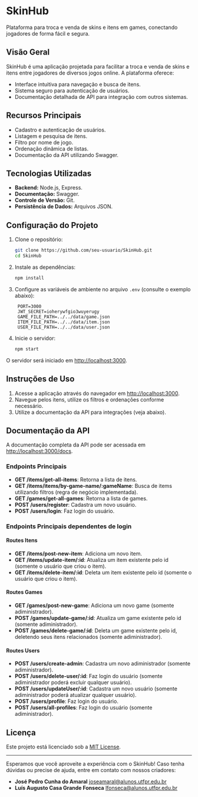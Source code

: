 # SkinHub

Plataforma para troca e venda de skins e itens em games, conectando jogadores de forma fácil e segura.

## Visão Geral

SkinHub é uma aplicação projetada para facilitar a troca e venda de skins e itens entre jogadores de diversos jogos online. A plataforma oferece:

- Interface intuitiva para navegação e busca de itens.
- Sistema seguro para autenticação de usuários.
- Documentação detalhada de API para integração com outros sistemas.

## Recursos Principais

- Cadastro e autenticação de usuários.
- Listagem e pesquisa de itens.
- Filtro por nome de jogo.
- Ordenação dinâmica de listas.
- Documentação da API utilizando Swagger.

## Tecnologias Utilizadas

- **Backend:** Node.js, Express.
- **Documentação:** Swagger.
- **Controle de Versão:** Git.
- **Persistência de Dados:** Arquivos JSON.

## Configuração do Projeto

1. Clone o repositório:
   ```bash
   git clone https://github.com/seu-usuario/SkinHub.git
   cd SkinHub
   ```

2. Instale as dependências:
   ```bash
   npm install
   ```

3. Configure as variáveis de ambiente no arquivo `.env` (consulte o exemplo abaixo):
   ```env
    PORT=3000
    JWT_SECRET=ioherywfgio3wuyerugy
    GAME_FILE_PATH=../../data/game.json
    ITEM_FILE_PATH=../../data/item.json
    USER_FILE_PATH=../../data/user.json
   ```

4. Inicie o servidor:
   ```bash
   npm start
   ```

O servidor será iniciado em [http://localhost:3000](http://localhost:3000).

## Instruções de Uso

1. Acesse a aplicação através do navegador em [http://localhost:3000](http://localhost:3000).
2. Navegue pelos itens, utilize os filtros e ordenações conforme necessário.
3. Utilize a documentação da API para integrações (veja abaixo).

## Documentação da API

A documentação completa da API pode ser acessada em [http://localhost:3000/docs](http://localhost:3000/docs).

### Endpoints Principais

- **GET /items/get-all-items**: Retorna a lista de itens.
- **GET /items/items/by-game-name/:gameName**: Busca de items utilizando filtros (regra de negócio implementada).
- **GET /games/get-all-games**: Retorna a lista de games.
- **POST /users/register**: Cadastra um novo usuário.
- **POST /users/login**: Faz login do usuário.

### Endpoints Principais dependentes de login

#### Routes Itens

- **GET /items/post-new-item**: Adiciona um novo item.
- **GET /items/update-item/:id**: Atualiza um item existente pelo id (somente o usuário que criou o item).
- **GET /items/delete-item/:id**: Deleta um item existente pelo id (somente o usuário que criou o item).

#### Routes Games

- **GET /games/post-new-game**: Adiciona um novo game (somente adiministrador).
- **POST /games/update-game/:id**: Atualiza um game existente pelo id (somente adiministrador).
- **POST /games/delete-game/:id**: Deleta um game existente pelo id, deletendo seus itens relacionados (somente adiministrador).

#### Routes Users

- **POST /users/create-admin**: Cadastra um novo adiministrador (somente adiministrador).
- **POST /users/delete-user/:id**: Faz login do usuário (somente adiministrador poderá excluir qualquer usuário).
- **POST /users/updateUser/:id**: Cadastra um novo usuário (somente adiministrador poderá atualizar qualquer usuário).
- **POST /users/profile**: Faz login do usuário.
- **POST /users/all-profiles**: Faz login do usuário (somente adiministrador).

## Licença

Este projeto está licenciado sob a [MIT License](LICENSE).

---

Esperamos que você aproveite a experiência com o SkinHub! Caso tenha dúvidas ou precise de ajuda, entre em contato com nossos criadores: 

- **José Pedro Cunha do Amaral** joseamaral@alunos.utfpr.edu.br
- **Luís Augusto Casa Grande Fonseca** lfonseca@alunos.utfpr.edu.br
